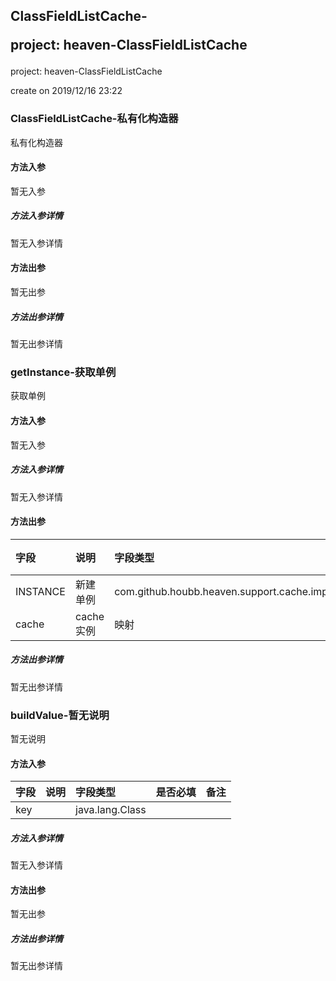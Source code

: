 ## ClassFieldListCache-<p> project: heaven-ClassFieldListCache </p>

<p> project: heaven-ClassFieldListCache </p>
<p> create on 2019/12/16 23:22 </p>

### ClassFieldListCache-私有化构造器

私有化构造器

#### 方法入参

暂无入参

##### 方法入参详情

暂无入参详情

#### 方法出参

暂无出参

##### 方法出参详情

暂无出参详情

### getInstance-获取单例

获取单例

#### 方法入参

暂无入参

##### 方法入参详情

暂无入参详情

#### 方法出参

| 字段 | 说明 | 字段类型 | 备注 |
|:---|:---|:---|:---|
| INSTANCE | 新建单例 | com.github.houbb.heaven.support.cache.impl.ClassFieldListCache |   |
| cache | cache 实例 | 映射 |   |

##### 方法出参详情

暂无出参详情

### buildValue-暂无说明

暂无说明

#### 方法入参

| 字段 | 说明 | 字段类型 | 是否必填 | 备注 |
|:---|:---|:---|:---|:----|
| key |  | java.lang.Class |  |  |

##### 方法入参详情

暂无入参详情

#### 方法出参

暂无出参

##### 方法出参详情

暂无出参详情




